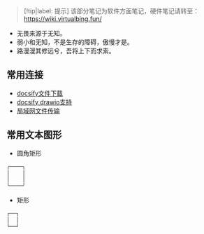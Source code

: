 > [!tip|label: 提示]
> 该部分笔记为软件方面笔记，硬件笔记请转至：https://wiki.virtualbing.fun/

* 无畏来源于无知。
* 弱小和无知，不是生存的障碍，傲慢才是。
* 路漫漫其修远兮，吾将上下而求索。

## 常用连接

* [docsify文件下载](Web/docsify/项目配置/文件下载/README.md)
* [docsify drawio支持](Web/docsify/扩展插件/drawio/README.md)
* [局域网文件传输](实践积累/局域网文件传输/README.md)

## 常用文本图形

* 圆角矩形

```txt
╭────╮
│    │
│    │
╰────╯
```

* 矩形

```txt
┌──┐
│  │
└──┘
```
